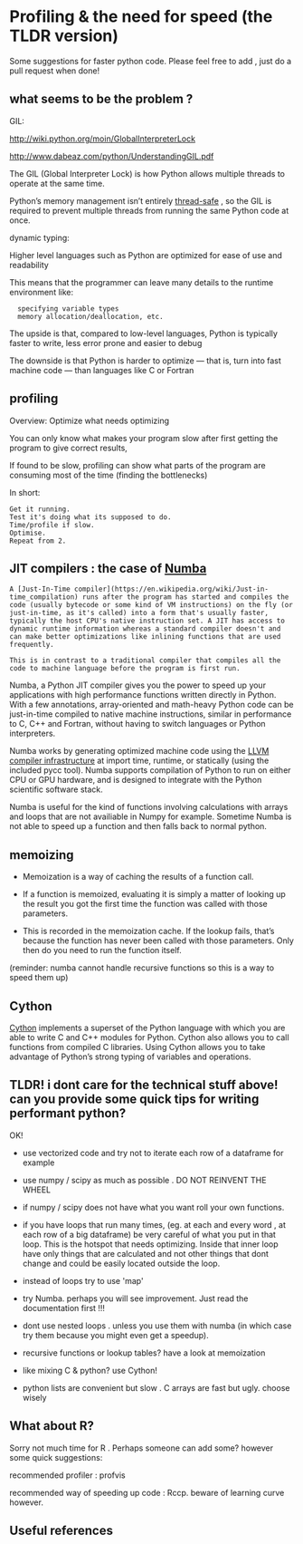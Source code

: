 # Profiling & the need for speed (the TLDR version)

Some suggestions for faster python code. Please feel free to add , just do a pull request when done! 


## what seems to be the problem ?

GIL:

http://wiki.python.org/moin/GlobalInterpreterLock

http://www.dabeaz.com/python/UnderstandingGIL.pdf


The GIL (Global Interpreter Lock) is how Python allows multiple threads to operate at the same time. 

Python’s memory management isn’t entirely [thread-safe](https://en.wikipedia.org/wiki/Thread_safety) , so the GIL is required to prevent multiple threads from running the same Python code at once.



dynamic typing: 

Higher level languages such as Python are optimized for ease of use and readability

This means that the programmer can leave many details to the runtime environment like:

      specifying variable types
      memory allocation/deallocation, etc.

The upside is that, compared to low-level languages, Python is typically faster to write, less error prone and easier to debug

The downside is that Python is harder to optimize — that is, turn into fast machine code — than languages like C or Fortran




## profiling 

Overview: Optimize what needs optimizing

You can only know what makes your program slow after first getting the program to give correct results, 


If found to be slow, profiling can show what parts of the program are consuming most of the time (finding the bottlenecks)


In short:

    Get it running.
    Test it's doing what its supposed to do.
    Time/profile if slow.
    Optimise.
    Repeat from 2. 







## JIT compilers : the case of [Numba](https://numba.pydata.org/)

    A [Just-In-Time compiler](https://en.wikipedia.org/wiki/Just-in-time_compilation) runs after the program has started and compiles the code (usually bytecode or some kind of VM instructions) on the fly (or just-in-time, as it's called) into a form that's usually faster, typically the host CPU's native instruction set. A JIT has access to dynamic runtime information whereas a standard compiler doesn't and can make better optimizations like inlining functions that are used frequently.

    This is in contrast to a traditional compiler that compiles all the code to machine language before the program is first run.

Numba, a Python JIT compiler gives you the power to speed up your applications with high performance functions written directly in Python. With a few annotations, array-oriented and math-heavy Python code can be just-in-time compiled to native machine instructions, similar in performance to C, C++ and Fortran, without having to switch languages or Python interpreters.

Numba works by generating optimized machine code using the [LLVM compiler infrastructure](https://en.wikipedia.org/wiki/LLVM) at import time, runtime, or statically (using the included pycc tool). Numba supports compilation of Python to run on either CPU or GPU hardware, and is designed to integrate with the Python scientific software stack.

Numba is useful for the kind of functions involving calculations with arrays and loops that are not availiable in Numpy for example. Sometime Numba is not able to speed up a function and then falls back to normal python.

## memoizing

* Memoization is a way of caching the results of a function call. 

* If a function is memoized, evaluating it is simply a matter of looking up the result you got the first time the function was called with those parameters. 

* This is recorded in the memoization cache. If the lookup fails, that’s because the function has never been called with those parameters. 
Only then do you need to run the function itself.

(reminder: numba cannot handle recursive functions so this is a way to speed them up)


## Cython 

[Cython](http://cython.org) implements a superset of the Python language with which you are able to write C and C++ modules for Python. Cython also allows you to call functions from compiled C libraries. Using Cython allows you to take advantage of Python’s strong typing of variables and operations.



## TLDR! i dont care for the technical stuff above! can you provide some quick tips for writing performant python?

OK!




* use vectorized code and try not to iterate each row of a dataframe for example



* use numpy / scipy as much as possible . DO NOT REINVENT THE WHEEL

* if numpy / scipy does not have what you want roll your own functions.

* if you have loops that run many times, 
(eg. at each and every word , at each row of a big dataframe)
be very careful of what you put in that loop. This is the hotspot that needs optimizing. Inside that inner loop have only things that are calculated and not other things that dont change and could be easily located outside the loop. 

* instead of loops try to use 'map' 

* try Numba. perhaps you will see improvement. Just read the documentation first !!!

* dont use nested loops . unless you use them with numba (in which case try them because you might even get a speedup).

* recursive functions or lookup tables? have a look at memoization

* like mixing C & python? use Cython! 

* python lists are convenient but slow . C arrays are fast but ugly. choose wisely




## What about R?

Sorry not much time for R . Perhaps someone can add some? however some quick suggestions:

recommended profiler : profvis

recommended way of speeding up code : Rccp. beware of learning curve however.







## Useful references




